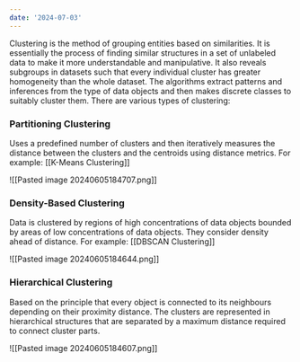 ```yaml
---
date: '2024-07-03'
---
```


Clustering is the method of grouping entities based on similarities. It is essentially the process of finding similar structures in a set of unlabeled data to make it more understandable and manipulative. It also reveals subgroups in datasets such that every individual cluster has greater homogeneity than the whole dataset. The algorithms extract patterns and inferences from the type of data objects and then makes discrete classes to suitably cluster them. There are various types of clustering:


### Partitioning Clustering
Uses a predefined number of clusters and then iteratively measures the distance between the clusters and the centroids using distance metrics. For example: [[K-Means Clustering]]

![[Pasted image 20240605184707.png]]

### Density-Based Clustering
Data is clustered by regions of high concentrations of data objects bounded by areas of low concentrations of data objects. They consider density ahead of distance. For example: [[DBSCAN Clustering]]

![[Pasted image 20240605184644.png]]

### Hierarchical Clustering
Based on the principle that every object is connected to its neighbours depending on their proximity distance. The clusters are represented in hierarchical structures that are separated by a maximum distance required to connect cluster parts.

![[Pasted image 20240605184607.png]]